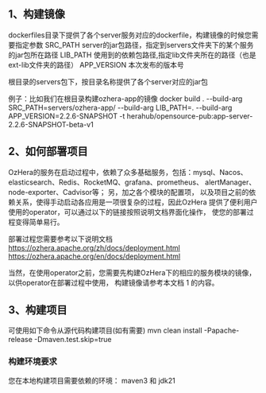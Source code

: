 <!--

    Licensed to the Apache Software Foundation (ASF) under one
    or more contributor license agreements.  See the NOTICE file
    distributed with this work for additional information
    regarding copyright ownership.  The ASF licenses this file
    to you under the Apache License, Version 2.0 (the
    "License"); you may not use this file except in compliance
    with the License.  You may obtain a copy of the License at

    http://www.apache.org/licenses/LICENSE-2.0

    Unless required by applicable law or agreed to in writing,
    software distributed under the License is distributed on an
    "AS IS" BASIS, WITHOUT WARRANTIES OR CONDITIONS OF ANY
    KIND, either express or implied.  See the License for the
    specific language governing permissions and limitations
    under the License.

-->

## 1、构建镜像
dockerfiles目录下提供了各个server服务对应的dockerfile，构建镜像的时候您需要指定参数
SRC_PATH    server的jar包路径，指定到servers文件夹下的某个服务的jar包所在路径
LIB_PATH    使用到的依赖包路径,指定lib文件夹所在的路径（也是ext-lib文件夹的路径）
APP_VERSION 本次发布的版本号

根目录的servers包下，按目录名称提供了各个server对应的jar包

例子：比如我们在根目录构建ozhera-app的镜像
docker build  . --build-arg SRC_PATH=servers/ozhera-app/ --build-arg LIB_PATH=.  --build-arg APP_VERSION=2.2.6-SNAPSHOT -t  herahub/opensource-pub:app-server-2.2.6-SNAPSHOT-beta-v1

## 2、如何部署项目

OzHera的服务在启动过程中，依赖了众多基础服务，包括：mysql、Nacos、 
elasticsearch、Redis、RocketMQ、grafana、prometheus、
alertManager、node-exporter、Cadvisor等；
另，加之各个模块的配置项， 以及项目之前的依赖关系，使得手动启动各应用是一项很复杂的过程，因此OzHera
提供了便利用户使用的operator，可以通过以下的链接按照说明文档界面化操作， 使您的部署过程变得简单易行。

部署过程您需要参考以下说明文档
https://ozhera.apache.org/zh/docs/deployment.html
https://ozhera.apache.org/en/docs/deployment.html

当然，在使用operator之前，您需要先构建OzHera下的相应的服务模块的镜像， 以供operator在部署过程中使用，
构建镜像请参考本文档 1 的内容。

## 3、构建项目
可使用如下命令从源代码构建项目(如有需要)
mvn clean install -Papache-release -Dmaven.test.skip=true

### 构建环境要求
您在本地构建项目需要依赖的环境：
maven3 和 jdk21